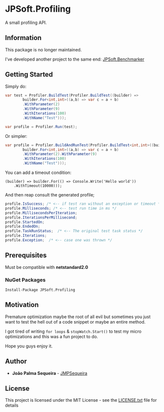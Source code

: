 # JPSoft.Profiling

A small profiling API.

## Information 

This package is no longer maintained.

I've developed another project to the same end: [JPSoft.Benchmarker](https://github.com/JMPSequeira/JPSoft.Benchmarker) 

## Getting Started

Simply do:
```csharp
var test = Profiler.BuildTest(Profiler.BuildTest((builder) =>
        builder.For<int,int>((a,b) => var c = a + b)
        .WithParameter(2)
        .WithParameter(9)
        .WithIterations(100)
        .WithName("Test")));

var profile = Profiler.Run(test);
```

Or simpler:
```csharp
var profile = Profiler.BuildAndRunTest(Profiler.BuildTest<int,int>((builder) =>
        builder.For<int,int>((a,b) => var c = a + b)
        .WithParameter(2).WithParameter(9)
        .WithIterations(100)
        .WithName("Test")));
```

You can add a timeout condition:
```
(builder) => builder.For(() => Console.Write('Hello world'))
    .WithTimeout(10000)));
```

And then reap consult the generated profile;
```csharp
profile.IsSuccess; /* <-- if test ran without an exception or timeout */
profile.Milliseconds; /* <-- test run time in ms */
profile.MillisecondsPerIteration;  
profile.IterationsPerMillisecond;
profile.StartedOn;
profile.EndedOn;
profile.TaskRunStatus;  /* <-- The original test task status */
profile.Iterations;
profile.Exception;  /* <-- case one was thrown */
```

## Prerequisites 

Must be compatible with **netstandard2.0**

### NuGet Packages

```
Install-Package JPSoft.Profiling
```

## Motivation

Premature optimization maybe the root of all evil but sometimes you just want to test the hell out of a code snippet or maybe an entire method.

I got tired of writing ```for loops``` & ```stopWatch.Start()``` to test my micro optimizations and this was a fun project to do.

Hope you guys enjoy it.

## Author

* **João Palma Sequeira**  -  [JMPSequeira](https://github.com/JMPSequeira)

## License

This project is licensed under the MIT License - see the [LICENSE.txt](LICENSE.txt) file for details